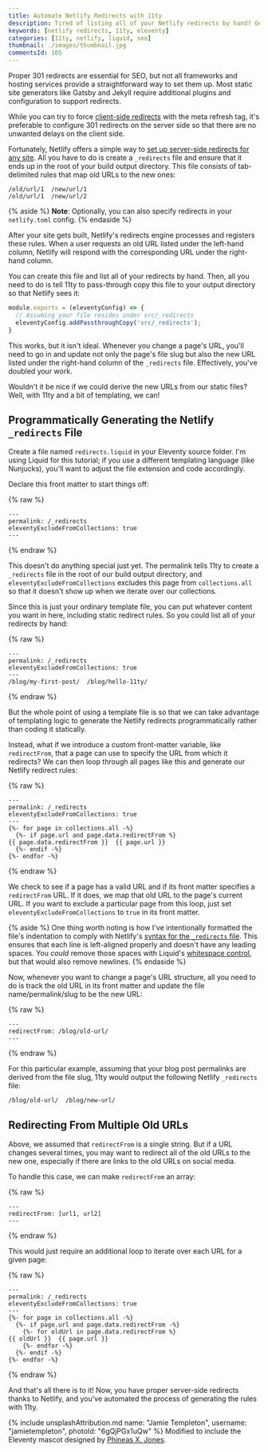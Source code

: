 ```yaml
---
title: Automate Netlify Redirects with 11ty
description: Tired of listing all of your Netlify redirects by hand? Generate them programmatically with a bit of 11ty templating magic!
keywords: [netlify redirects, 11ty, eleventy]
categories: [11ty, netlify, liquid, seo]
thumbnail: ./images/thumbnail.jpg
commentsId: 105
---
```


Proper 301 redirects are essential for SEO, but not all frameworks and hosting services provide a straightforward way to set them up. Most static site generators like Gatsby and Jekyll require additional plugins and configuration to support redirects.

While you can try to force [client-side redirects](http://www.w3.org/TR/WCAG20-TECHS/H76.html) with the meta refresh tag, it's preferable to configure 301 redirects on the server side so that there are no unwanted delays on the client side.

Fortunately, Netlify offers a simple way to [set up server-side redirects for any site](https://docs.netlify.com/routing/redirects/). All you have to do is create a `_redirects` file and ensure that it ends up in the root of your build output directory. This file consists of tab-delimited rules that map old URLs to the new ones:

```
/old/url/1  /new/url/1
/old/url/1  /new/url/2
```

{% aside %}
**Note**: Optionally, you can also specify redirects in your `netlify.toml` config.
{% endaside %}

After your site gets built, Netlify's redirects engine processes and registers these rules. When a user requests an old URL listed under the left-hand column, Netlify will respond with the corresponding URL under the right-hand column.

You can create this file and list all of your redirects by hand. Then, all you need to do is tell 11ty to pass-through copy this file to your output directory so that Netlify sees it:

```js {data-file=".eleventy.js" data-copyable=true}
module.exports = (eleventyConfig) => {
  // Assuming your file resides under src/_redirects
  eleventyConfig.addPassthroughCopy('src/_redirects');
}
```

This works, but it isn't ideal. Whenever you change a page's URL, you'll need to go in and update not only the page's file slug but also the new URL listed under the right-hand column of the `_redirects` file. Effectively, you've doubled your work.

Wouldn't it be nice if we could derive the new URLs from our static files? Well, with 11ty and a bit of templating, we can!

## Programmatically Generating the Netlify `_redirects` File

Create a file named `redirects.liquid` in your Eleventy source folder. I'm using Liquid for this tutorial; if you use a different templating language (like Nunjucks), you'll want to adjust the file extension and code accordingly.

Declare this front matter to start things off:

{% raw %}
```liquid {data-file="src/redirects.liquid" data-copyable=true}
---
permalink: /_redirects
eleventyExcludeFromCollections: true
---
```
{% endraw %}

This doesn't do anything special just yet. The permalink tells 11ty to create a `_redirects` file in the root of our build output directory, and `eleventyExcludeFromCollections` excludes this page from `collections.all` so that it doesn't show up when we iterate over our collections.

Since this is just your ordinary template file, you can put whatever content you want in here, including static redirect rules. So you could list all of your redirects by hand:

{% raw %}
```liquid
---
permalink: /_redirects
eleventyExcludeFromCollections: true
---
/blog/my-first-post/  /blog/hello-11ty/
```
{% endraw %}

But the whole point of using a template file is so that we can take advantage of templating logic to generate the Netlify redirects programmatically rather than coding it statically.

Instead, what if we introduce a custom front-matter variable, like `redirectFrom`, that a page can use to specify the URL from which it redirects? We can then loop through all pages like this and generate our Netlify redirect rules:

{% raw %}
```liquid {data-file="src/redirects.liquid" data-copyable=true}
---
permalink: /_redirects
eleventyExcludeFromCollections: true
---
{%- for page in collections.all -%}
  {%- if page.url and page.data.redirectFrom %}
{{ page.data.redirectFrom }}  {{ page.url }}
  {%- endif -%}
{%- endfor -%}
```
{% endraw %}

We check to see if a page has a valid URL and if its front matter specifies a `redirectFrom` URL. If it does, we map that old URL to the page's current URL. If you want to exclude a particular page from this loop, just set `eleventyExcludeFromCollections` to `true` in its front matter.

{% aside %}
  One thing worth noting is how I've intentionally formatted the file's indentation to comply with Netlify's [syntax for the `_redirects` file](https://docs.netlify.com/routing/redirects/#syntax-for-the-redirects-file). This ensures that each line is left-aligned properly and doesn't have any leading spaces. You *could* remove those spaces with Liquid's [whitespace control](https://shopify.github.io/liquid/basics/whitespace/), but that would also remove newlines.
{% endaside %}

Now, whenever you want to change a page's URL structure, all you need to do is track the old URL in its front matter and update the file name/permalink/slug to be the new URL:

{% raw %}
```liquid {data-file="_posts/2021-08-07-new-url.md"}
---
redirectFrom: /blog/old-url/
---
```
{% endraw %}

For this particular example, assuming that your blog post permalinks are derived from the file slug, 11ty would output the following Netlify `_redirects` file:

``` {data-file="_redirects"}
/blog/old-url/  /blog/new-url/
```

## Redirecting From Multiple Old URLs

Above, we assumed that `redirectFrom` is a single string. But if a URL changes several times, you may want to redirect all of the old URLs to the new one, especially if there are links to the old URLs on social media.

To handle this case, we can make `redirectFrom` an array:

{% raw %}
```liquid {data-file="_posts/2021-08-07-new-url.md"}
---
redirectFrom: [url1, url2]
---
```
{% endraw %}

This would just require an additional loop to iterate over each URL for a given page:

{% raw %}
```liquid {data-file="src/redirects.liquid" data-copyable=true}
---
permalink: /_redirects
eleventyExcludeFromCollections: true
---
{%- for page in collections.all -%}
  {%- if page.url and page.data.redirectFrom -%}
    {%- for oldUrl in page.data.redirectFrom %}
{{ oldUrl }}  {{ page.url }}
    {%- endfor -%}
  {%- endif -%}
{%- endfor -%}
```
{% endraw %}

And that's all there is to it! Now, you have proper server-side redirects thanks to Netlify, and you've automated the process of generating the rules with 11ty.

{% include unsplashAttribution.md name: "Jamie Templeton", username: "jamietempleton", photoId: "6gQjPGx1uQw" %} Modified to include the Eleventy mascot designed by [Phineas X. Jones](http://octophant.us/).
